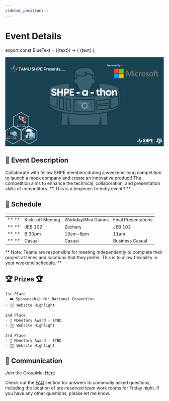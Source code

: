 ```yaml
---
sidebar_position: 1
---
```


# Event Details

export const BlueText = ({text}) => (
  <span className="blue-text">
  {text}
  </span>
);

![SHPEathon](/img/SHPEathon23Poster.jpg)

## 📝 Event Description 

Collaborate with fellow SHPE members during a weekend-long competition to launch a mock company and create an innovative product! The competition aims to enhance the technical, collaboration, and presentation skills of competitors. ** This is a beginner-friendly event!! **

## 📅 Schedule
<!-- FIXME: Change "Office Hours" name -->
|             | <BlueText text="Friday (2/4)"></BlueText>      | <BlueText text="Saturday (2/5)"></BlueText>   | <BlueText text="Sunday (2/6)"></BlueText>     |
| ----------- | ----------- | ----------- | ----------- |
| ** <BlueText text="Event:"></BlueText> **       | Kick-off Meeting       | Workday/Mini Games | Final Presentations     |
| ** <BlueText text="Location:"></BlueText> **    | JEB 102     | Zachary     | JEB 102         |
| ** <BlueText text="Time:"></BlueText> **       | 6:30pm         |  <BlueText text="**"></BlueText>  10am-6pm       | 11am          |
| ** <BlueText text="Attire:"></BlueText> **       | Casual         | Casual       | Business Casual          |

<BlueText text="** There is a mandatory Sales Pitch @ 4pm, more information will be sent out Saturday."></BlueText> 

** Note: Teams are responsible for meeting independently to complete their project at times and locations that they prefer. This is to allow flexibility in your weekend schedule. **

## 🏆 Prizes 🏆
```
1st Place
- 🎟️ Sponsorship for National Convention
- 🧑‍💻 Website Highlight

2nd Place
- 🤑 Monetary Award - $TBD
- 🧑‍💻 Website Highlight

3rd Place
- 🤑 Monetary Award - $TBD
- 🧑‍💻 Website Highlight
```

<!-- GroupMe Link -->

## 📲 Communication

Join the GroupMe: [Here](https://tech.tamushpe.org/docs/shpeathon/event-details/) <!-- FIXME: Change the link -->

Check out the [FAQ](/docs/shpeathon23/event-details/faq.md) section for answers to commonly asked questions, including the location of pre-reserved team work rooms for Friday night. If you have any other questions, please let me know.